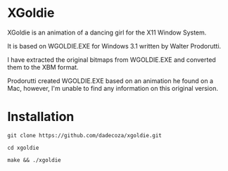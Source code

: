 # XGoldie

XGoldie is an animation of a dancing girl for the X11 Window System.

It is based on WGOLDIE.EXE for Windows 3.1 written by Walter Prodorutti.

I have extracted the original bitmaps from WGOLDIE.EXE and converted them to the XBM format.

Prodorutti created WGOLDIE.EXE based on an animation he found on a Mac, however, I'm unable to find any information on this original version.

# Installation
```
git clone https://github.com/dadecoza/xgoldie.git
```
```
cd xgoldie
```
```
make && ./xgoldie
```
